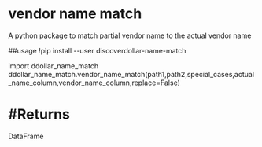# vendor name match
A python package to match partial vendor name to the actual vendor name

##usage
!pip install --user discoverdollar-name-match

import ddollar_name_match
ddollar_name_match.vendor_name_match(path1,path2,special_cases,actual_name_column,vendor_name_column,replace=False)

#Returns 
==========
DataFrame

